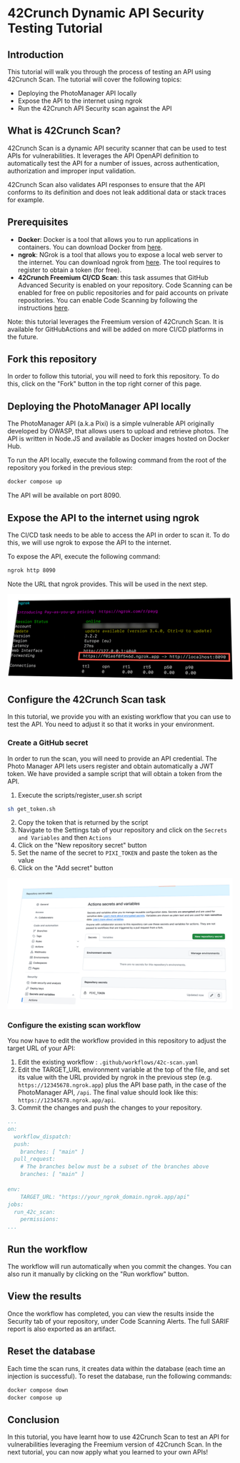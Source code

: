 # 42Crunch Dynamic API Security Testing Tutorial

## Introduction

This tutorial will walk you through the process of testing an API using 42Crunch Scan. The tutorial will cover the following topics:

- Deploying the PhotoManager API locally
- Expose the API to the internet using ngrok
- Run the 42Crunch API Security scan against the API

## What is 42Crunch Scan?

42Crunch Scan is a dynamic API security scanner that can be used to test APIs for vulnerabilities. It leverages the API OpenAPI definition to automatically test the API for a number of issues, across authentication, authorization and improper input validation. 

42Crunch Scan also validates API responses to ensure that the API conforms to its definition and does not leak additional data or stack traces for example.

## Prerequisites

- **Docker**: Docker is a tool that allows you to run applications in containers. You can download Docker from [here](https://www.docker.com/products/docker-desktop).
- **ngrok**: NGrok is a tool that allows you to expose a local web server to the internet. You can download ngrok from [here](https://ngrok.com/download). The tool requires to register to obtain a token (for free).
- **42Crunch Freemium CI/CD Scan**: this task assumes that GitHub Advanced Security is enabled on your repository. Code Scanning can be enabled for free on public repositories and for paid accounts on private repositories. You can enable Code Scanning by following the instructions [here](https://docs.github.com/en/github/finding-security-vulnerabilities-and-errors-in-your-code/about-code-scanning#enabling-code-scanning-for-a-repository).

Note: this tutorial leverages the Freemium version of 42Crunch Scan. It is available for GitHubActions  and will be added on more CI/CD platforms in the future.

## Fork this repository

In order to follow this tutorial, you will need to fork this repository. To do this, click on the "Fork" button in the top right corner of this page.

## Deploying the PhotoManager API locally

The PhotoManager API (a.k.a Pixi) is a simple vulnerable API originally developed by OWASP, that allows users to upload and retrieve photos. The API is written in Node.JS and available as Docker images hosted on Docker Hub.

To run the API locally, execute the following command from the root of the repository you forked in the previous step:

```bash
docker compose up
```

The API will be available on port 8090.

## Expose the API to the internet using ngrok

The CI/CD task needs to be able to access the API in order to scan it. To do this, we will use ngrok to expose the API to the internet.

To expose the API, execute the following command:

```bash
ngrok http 8090
```
Note the URL that ngrok provides. This will be used in the next step.

![](graphics/starting_ngrok.png)

## Configure the 42Crunch Scan task

In this tutorial, we provide you with an existing workflow that you can use to test the API. You need to adjust it so that it works in your environment.

### Create a GitHub secret 

In order to run the scan, you will need to provide an API credential. The Photo Manager API lets users register and obtain automatically a JWT token. We have provided a sample script that will obtain a token from the API.

1. Execute the scripts/register_user.sh script

```bash
sh get_token.sh
```

2. Copy the token that is returned by the script
3. Navigate to the Settings tab of your repository and click on the `Secrets and Variables` and then `Actions`
4. Click on the "New repository secret" button
5. Set the name of the secret to `PIXI_TOKEN` and paste the token as the value
6. Click on the "Add secret" button

![](graphics/secret_creation.png)

### Configure the existing scan workflow

You now have to edit the workflow provided in this repository to adjust the target URL of your API:

1. Edit the existing workflow :  `.github/workflows/42c-scan.yaml`
2. Edit the TARGET_URL environment variable at the top of the file, and set its value with the URL provided by ngrok in the previous step (e.g. `https://12345678.ngrok.app`) plus the API base path, in the case of the PhotoManager API, `/api`. The final value should look like this: `https://12345678.ngrok.app/api`. 
3. Commit the changes and push the changes to your repository. 

```yaml
...
on:
  workflow_dispatch:
  push:
    branches: [ "main" ]
  pull_request:
    # The branches below must be a subset of the branches above
    branches: [ "main" ]  

env:
    TARGET_URL: "https://your_ngrok_domain.ngrok.app/api"
jobs:
  run_42c_scan:
    permissions:
...
```

## Run the workflow

The workflow will run automatically when you commit the changes. You can also run it manually by clicking on the "Run workflow" button.

## View the results

Once the workflow has completed, you can view the results inside the Security tab of your repository, under Code Scanning Alerts. The full SARIF report is also exported as an artifact.

## Reset the database

Each time the scan runs, it creates data within the database (each time an injection is successful). To reset the database, run the following commands:

```bash
docker compose down
docker compose up
```

## Conclusion

In this tutorial, you have learnt how to use 42Crunch Scan to test an API for vulnerabilities leveraging the Freemium version of 42Crunch Scan. In the next tutorial, you can now apply what you learned to your own APIs!
